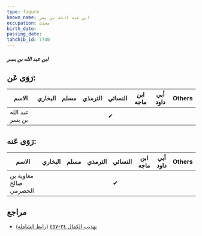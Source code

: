 ```yaml
---
type: figure
known_name: ابن عبد الله بن بسر
occupation: محدث
birth_date:
passing_date:
tahdhib_id: 7740
---
```

##### ابن عبد الله بن بسر

## رَوَى عَن:
| الاسم           | البخاري | مسلم | الترمذي | النسائي | ابن ماجه | أبي داود | Others |
| --------------- | ------- | ---- | ------- | ------- | -------- | -------- | ------ |
| عبد الله بن بسر |         |      |         | ✔       |          |          |        |
## رَوَى عَنه:
| الاسم                  | البخاري | مسلم | الترمذي | النسائي | ابن ماجه | أبي داود | Others |
| ---------------------- | ------- | ---- | ------- | ------- | -------- | -------- | ------ |
| معاوية بن صالح الحضرمي |         |      |         | ✔       |          |          |        |
## مراجع
- [تهذيب الكمال ٣٤-٤٥٧](obsidian://open?vault=Tahdhib-al-Kamal&file=Figures/٧٧٤٠-ابن%20عبد%20الله%20بن%20بسر) ([رابط الشاملة](https://shamela.ws/book/3722/18574))